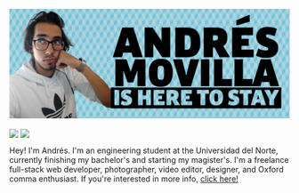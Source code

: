 [![](https://raw.githubusercontent.com/andremov/andremov/master/splash.png)](https://andremov.github.io/)

<img align="center" src="https://github-readme-stats.vercel.app/api?username=andremov&count_private=true&show_icons=true&bg_color=30,COLOR1,COLOR2,COLOR3" />
<img align="center" src="https://github-readme-stats.vercel.app/api/top-langs/?username=andremov&layout=compact&bg_color=30,77C4DB,9CCFDD,B2D5DE" />

Hey! I'm Andrés. I'm an engineering student at the Universidad del Norte, currently finishing my bachelor's and starting my magister's. I'm a freelance full-stack web developer, photographer, video editor, designer, and Oxford comma enthusiast. If you're interested in more info, [click here!](https://andremov.github.io/)

<!--

- 🔭 I’m currently working on ...
- 🌱 I’m currently learning ...
- 👯 I’m looking to collaborate on ...
- 🤔 I’m looking for help with ...
- 💬 Ask me about ...
- 📫 How to reach me: ...
- 😄 Pronouns: ...
- ⚡ Fun fact: ...
-->
